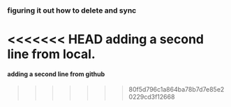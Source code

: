 ### figuring it out how to delete and sync
<<<<<<< HEAD
adding a second line from local.
=======
#### adding a second line from github
>>>>>>> 80f5d796c1a864ba78b7d7e85e20229cd3f12668
